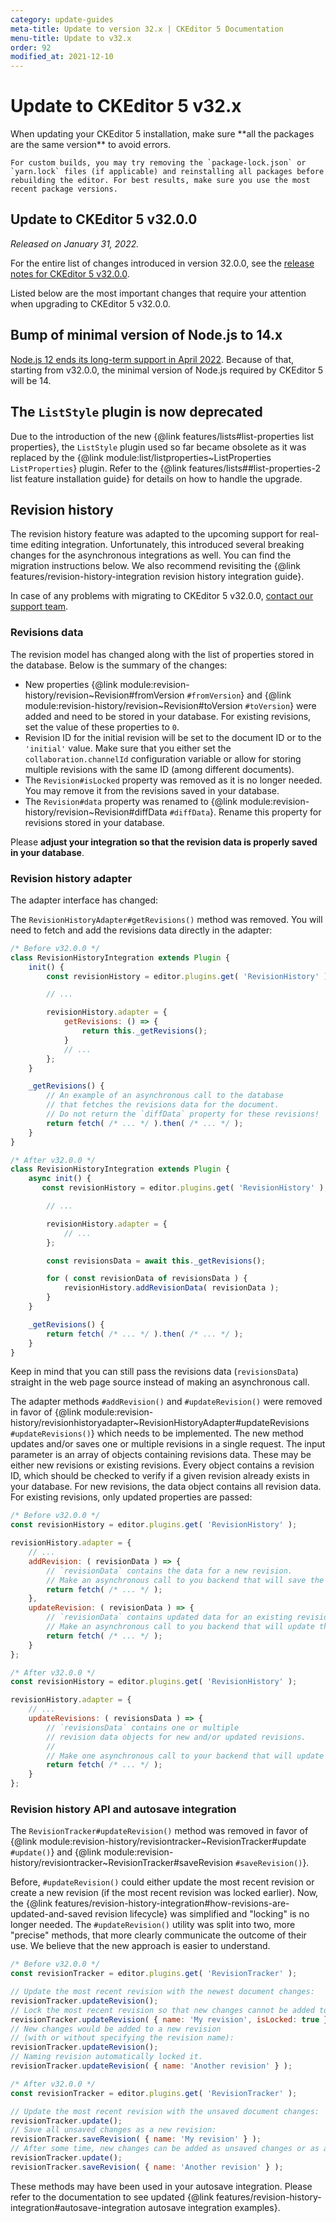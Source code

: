 ```yaml
---
category: update-guides
meta-title: Update to version 32.x | CKEditor 5 Documentation
menu-title: Update to v32.x
order: 92
modified_at: 2021-12-10
---
```


# Update to CKEditor&nbsp;5 v32.x

<info-box>
	When updating your CKEditor&nbsp;5 installation, make sure **all the packages are the same version** to avoid errors.

	For custom builds, you may try removing the `package-lock.json` or `yarn.lock` files (if applicable) and reinstalling all packages before rebuilding the editor. For best results, make sure you use the most recent package versions.
</info-box>

## Update to CKEditor&nbsp;5 v32.0.0

_Released on January 31, 2022._

For the entire list of changes introduced in version 32.0.0, see the [release notes for CKEditor&nbsp;5 v32.0.0](https://github.com/ckeditor/ckeditor5/releases/tag/v32.0.0).

Listed below are the most important changes that require your attention when upgrading to CKEditor&nbsp;5 v32.0.0.

## Bump of minimal version of Node.js to 14.x

[Node.js 12 ends its long-term support in April 2022](https://nodejs.org/en/about/releases/). Because of that, starting from v32.0.0, the minimal version of Node.js required by CKEditor&nbsp;5 will be 14.

## The `ListStyle` plugin is now deprecated

Due to the introduction of the new {@link features/lists#list-properties list properties}, the `ListStyle` plugin used so far became obsolete as it was replaced by the {@link module:list/listproperties~ListProperties `ListProperties`} plugin. Refer to the {@link features/lists##list-properties-2 list feature installation guide} for details on how to handle the upgrade.

## Revision history

The revision history feature was adapted to the upcoming support for real-time editing integration. Unfortunately, this introduced several breaking changes for the asynchronous integrations as well. You can find the migration instructions below. We also recommend revisiting the {@link features/revision-history-integration revision history integration guide}.

In case of any problems with migrating to CKEditor&nbsp;5 v32.0.0, [contact our support team](https://ckeditor.com/contact/).

### Revisions data

The revision model has changed along with the list of properties stored in the database. Below is the summary of the changes:

* New properties {@link module:revision-history/revision~Revision#fromVersion `#fromVersion`} and {@link module:revision-history/revision~Revision#toVersion `#toVersion`} were added and need to be stored in your database. For existing revisions, set the value of these properties to `0`.
* Revision ID for the initial revision will be set to the document ID or to the `'initial'` value. Make sure that you either set the `collaboration.channelId` configuration variable or allow for storing multiple revisions with the same ID (among different documents).
* The `Revision#isLocked` property was removed as it is no longer needed. You may remove it from the revisions saved in your database.
* The `Revision#data` property was renamed to {@link module:revision-history/revision~Revision#diffData `#diffData`}. Rename this property for revisions stored in your database.

Please **adjust your integration so that the revision data is properly saved in your database**.

### Revision history adapter

The adapter interface has changed:

The `RevisionHistoryAdapter#getRevisions()` method was removed. You will need to fetch and add the revisions data directly in the adapter:

```js
/* Before v32.0.0 */
class RevisionHistoryIntegration extends Plugin {
    init() {
        const revisionHistory = editor.plugins.get( 'RevisionHistory' );

    	// ...

		revisionHistory.adapter = {
			getRevisions: () => {
				return this._getRevisions();
			}
			// ...
		};
    }

    _getRevisions() {
    	// An example of an asynchronous call to the database
        // that fetches the revisions data for the document.
        // Do not return the `diffData` property for these revisions!
    	return fetch( /* ... */ ).then( /* ... */ );
    }
}
```
```js
/* After v32.0.0 */
class RevisionHistoryIntegration extends Plugin {
	async init() {
	   const revisionHistory = editor.plugins.get( 'RevisionHistory' );

		// ...

		revisionHistory.adapter = {
			// ...
		};

		const revisionsData = await this._getRevisions();

		for ( const revisionData of revisionsData ) {
			revisionHistory.addRevisionData( revisionData );
		}
	}

	_getRevisions() {
		return fetch( /* ... */ ).then( /* ... */ );
	}
}
```

Keep in mind that you can still pass the revisions data (`revisionsData`) straight in the web page source instead of making an asynchronous call.

The adapter methods `#addRevision()` and `#updateRevision()` were removed in favor of {@link module:revision-history/revisionhistoryadapter~RevisionHistoryAdapter#updateRevisions `#updateRevisions()`} which needs to be implemented. The new method updates and/or saves one or multiple revisions in a single request. The input parameter is an array of objects containing revisions data. These may be either new revisions or existing revisions. Every object contains a revision ID, which should be checked to verify if a given revision already exists in your database. For new revisions, the data object contains all revision data. For existing revisions, only updated properties are passed:

```js
/* Before v32.0.0 */
const revisionHistory = editor.plugins.get( 'RevisionHistory' );

revisionHistory.adapter = {
    // ...
	addRevision: ( revisionData ) => {
		// `revisionData` contains the data for a new revision.
        // Make an asynchronous call to you backend that will save the revision.
        return fetch( /* ... */ );
    },
    updateRevision: ( revisionData ) => {
		// `revisionData` contains updated data for an existing revision.
		// Make an asynchronous call to you backend that will update the revision.
		return fetch( /* ... */ );
    }
};
```
```js
/* After v32.0.0 */
const revisionHistory = editor.plugins.get( 'RevisionHistory' );

revisionHistory.adapter = {
	// ...
	updateRevisions: ( revisionsData ) => {
		// `revisionsData` contains one or multiple
        // revision data objects for new and/or updated revisions.
        //
		// Make one asynchronous call to your backend that will update all the revisions.
		return fetch( /* ... */ );
    }
};
```

### Revision history API and autosave integration

The `RevisionTracker#updateRevision()` method was removed in favor of {@link module:revision-history/revisiontracker~RevisionTracker#update `#update()`} and {@link module:revision-history/revisiontracker~RevisionTracker#saveRevision `#saveRevision()`}.

Before, `#updateRevision()` could either update the most recent revision or create a new revision (if the most recent revision was locked earlier). Now, the {@link features/revision-history-integration#how-revisions-are-updated-and-saved revision lifecycle} was simplified and "locking" is no longer needed. The `#updateRevision()` utility was split into two, more "precise" methods, that more clearly communicate the outcome of their use. We believe that the new approach is easier to understand.

```js
/* Before v32.0.0 */
const revisionTracker = editor.plugins.get( 'RevisionTracker' );

// Update the most recent revision with the newest document changes:
revisionTracker.updateRevision();
// Lock the most recent revision so that new changes cannot be added to it:
revisionTracker.updateRevision( { name: 'My revision', isLocked: true } );
// New changes would be added to a new revision
// (with or without specifying the revision name):
revisionTracker.updateRevision();
// Naming revision automatically locked it.
revisionTracker.updateRevision( { name: 'Another revision' } );
```
```js
/* After v32.0.0 */
const revisionTracker = editor.plugins.get( 'RevisionTracker' );

// Update the most recent revision with the unsaved document changes:
revisionTracker.update();
// Save all unsaved changes as a new revision:
revisionTracker.saveRevision( { name: 'My revision' } );
// After some time, new changes can be added as unsaved changes or as a new revision:
revisionTracker.update();
revisionTracker.saveRevision( { name: 'Another revision' } );
```

These methods may have been used in your autosave integration. Please refer to the documentation to see updated {@link features/revision-history-integration#autosave-integration autosave integration examples}.
